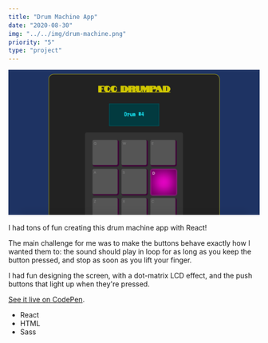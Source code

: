 ```yaml
---
title: "Drum Machine App"
date: "2020-08-30"
img: "../../img/drum-machine.png"
priority: "5"
type: "project"
---
```


![Screenshot of my Drum Machine App](../../img/drum-machine.png)

I had tons of fun creating this drum machine app with React!

The main challenge for me was to make the buttons behave exactly how I wanted them to: the sound should play in loop for as long as you keep the button pressed, and stop as soon as you lift your finger.

I had fun designing the screen, with a dot-matrix LCD effect, and the push buttons that light up when they're pressed.

[See it live on CodePen](https://codepen.io/marcovidonis/full/JjGjagY).


- React
- HTML
- Sass
